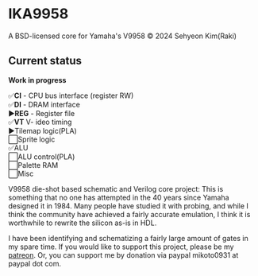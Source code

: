 # IKA9958
A BSD-licensed core for Yamaha's V9958 © 2024 Sehyeon Kim(Raki)

## Current status
**Work in progress**

✅**CI** - CPU bus interface (register RW)<br>
✅**DI** - DRAM interface<br>
▶️**REG** - Register file<br>
✅**VT** V- ideo timing<br>
▶️Tilemap logic(PLA)<br>
⬜Sprite logic<br>
✅ALU<br>
⬜ALU control(PLA)<br>
⬜Palette RAM<br>
⬜Misc

V9958 die-shot based schematic and Verilog core project: This is something that no one has attempted in the 40 years since Yamaha designed it in 1984. Many people have studied it with probing, and while I think the community have achieved a fairly accurate emulation, I think it is worthwhile to rewrite the silicon as-is in HDL.

I have been identifying and schematizing a fairly large amount of gates in my spare time. If you would like to support this project, please be my [patreon]( https://www.patreon.com/ikamusume ). Or, you can support me by donation via paypal mikoto0931 at paypal dot com.